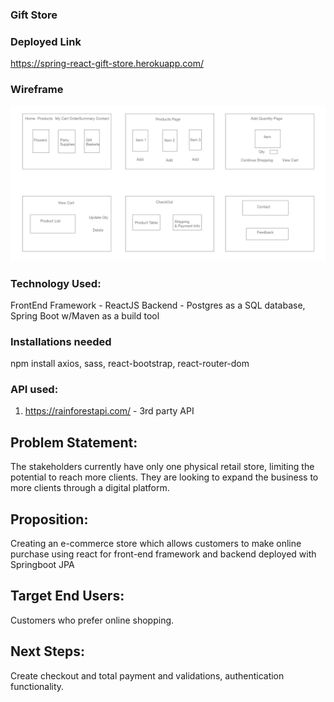 ### Gift Store


### Deployed Link
https://spring-react-gift-store.herokuapp.com/

### Wireframe
![wireframe](./GiftStore/frontend/wireframe/GiftStore_Wireframe.png)

### Technology Used:
FrontEnd Framework - ReactJS
Backend - Postgres as a SQL database, Spring Boot w/Maven as a build tool

### Installations needed

npm install axios, sass, react-bootstrap, react-router-dom

### API used:
1. https://rainforestapi.com/ - 3rd party API


## Problem Statement:
The stakeholders currently have only one physical retail store, limiting the potential to reach more clients.
They are looking to expand the business to more clients through a digital platform.

## Proposition:
Creating an e-commerce store which allows customers to make online purchase using react for front-end framework and backend deployed with Springboot JPA

## Target End Users:
Customers who prefer online shopping.

## Next Steps:
Create checkout and total payment and validations, authentication functionality.
